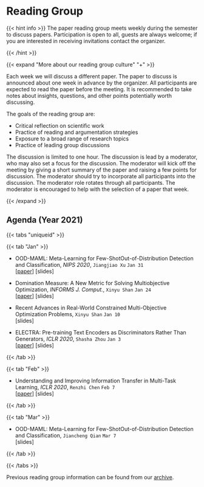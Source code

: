 # Reading Group

{{< hint info >}}
The paper reading group meets weekly during the semester to discuss papers. Participation is open to all, guests are always welcome; if you are interested in receiving invitations contact the organizer.

{{< /hint >}}

{{< expand "More about our reading group culture" "+" >}}

Each week we will discuss a different paper. The paper to discuss is announced about one week in advance by the organizer. All participants are expected to read the paper before the meeting. It is recommended to take notes about insights, questions, and other points potentially worth discussing.

The goals of the reading group are:
- Critical reflection on scientific work
- Practice of reading and argumentation strategies
- Exposure to a broad range of research topics
- Practice of leading group discussions

The discussion is limited to one hour. The discussion is lead by a moderator, who may also set a focus for the discussion. The moderator will kick off the meeting by giving a short summary of the paper and raising a few points for discussion. The moderator should try to incorporate all participants into the discussion. The moderator role rotates through all participants. The moderator is encouraged to help with the selection of a paper that week.

{{< /expand >}}


## Agenda (Year 2021)

{{< tabs "uniqueid" >}}

{{< tab "Jan" >}}

- OOD-MAML: Meta-Learning for Few-ShotOut-of-Distribution Detection and Classification, _NIPS 2020_, `Jiangjiao Xu` `Jan 31`<br>
[[paper](https://proceedings.neurips.cc/paper/2020/file/28e209b61a52482a0ae1cb9f5959c792-Paper.pdf)] [slides]

- Domination Measure: A New Metric for Solving Multiobjective Optimization, _INFORMS J. Comput._, `Xinyu Shan` `Jan 24`<br>
[[paper](https://pubsonline.informs.org/doi/10.1287/ijoc.2019.0920)] [slides]

- Recent Advances in Real-World Constrained Multi-Objective Optimization Problems, `Xinyu Shan` `Jan 10`<br>
[slides]

- ELECTRA: Pre-training Text Encoders as Discriminators Rather Than Generators, _ICLR 2020_, `Shasha Zhou` `Jan 3`<br>
[[paper](https://openreview.net/pdf?id=r1xMH1BtvB)] [slides]

{{< /tab >}}

{{< tab "Feb" >}}

- Understanding and Improving Information Transfer in Multi-Task Learning, _ICLR 2020_, `Renzhi Chen` `Feb 7`<br>
[[paper](https://openreview.net/forum?id=SylzhkBtDB)] [slides]

{{< /tab >}}

{{< tab "Mar" >}}

- OOD-MAML: Meta-Learning for Few-ShotOut-of-Distribution Detection and Classification, `Jiancheng Qian` `Mar 7`<br>
[slides]

{{< /tab >}}

{{< /tabs >}}

Previous reading group information can be found from our [archive](/docs/research/archive_reading).

